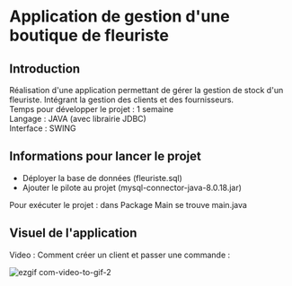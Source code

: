 
<h1>Application de gestion d'une boutique de fleuriste</h1>
<h2>Introduction</h2>
<p>
Réalisation d'une application permettant de gérer la gestion de stock d'un fleuriste. Intégrant la gestion des clients et des fournisseurs.<br /> 
Temps pour développer le projet : 1 semaine <br />
Langage : JAVA (avec librairie JDBC) <br />
Interface : SWING <br />
</p>

<h2>Informations pour lancer le projet</h2>
<p>
<ul>
<li>Déployer la base de données (fleuriste.sql)</li>     
<li>Ajouter le pilote au projet (mysql-connector-java-8.0.18.jar)</li>
</ul>
Pour exécuter le projet : dans Package Main se trouve main.java 
</p>
<h2>Visuel de l'application</h2>
Video : Comment créer un client et passer une commande : 

![ezgif com-video-to-gif-2](https://user-images.githubusercontent.com/57462792/70751951-e624dd00-1d31-11ea-9c67-1090d614b537.gif)
